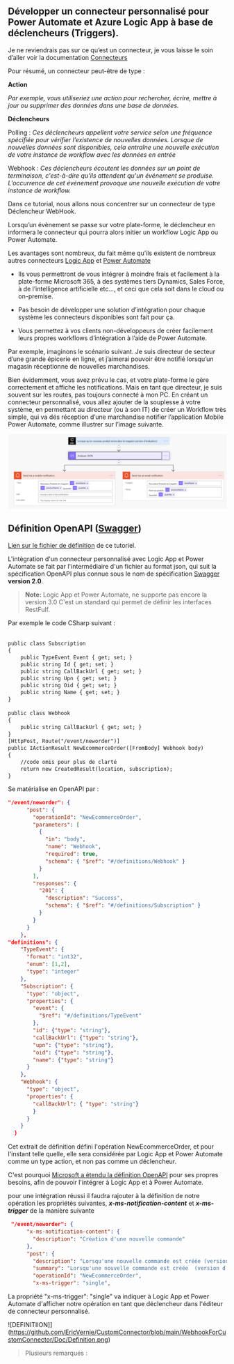 
## Développer un connecteur personnalisé pour Power Automate et Azure Logic App à base de déclencheurs (Triggers).

Je ne reviendrais pas sur ce qu’est un connecteur, je vous laisse le soin d’aller voir la documentation [Connecteurs](https://docs.microsoft.com/fr-fr/connectors/connectors)

Pour résumé, un connecteur peut-être de type :

**Action**

_Par exemple, vous utiliseriez une action pour rechercher, écrire, mettre à jour ou supprimer des données dans une base de données._ 

**Déclencheurs**

Polling :
_Ces déclencheurs appellent votre service selon une fréquence spécifiée pour vérifier l’existence de nouvelles données. Lorsque de nouvelles données sont disponibles, cela entraîne une nouvelle exécution de votre instance de workflow avec les données en entrée_

Webhook :
_Ces déclencheurs écoutent les données sur un point de terminaison, c'est-à-dire qu'ils attendent qu'un événement se produise. L'occurrence de cet événement provoque une nouvelle exécution de votre instance de workflow._

Dans ce tutorial, nous allons nous concentrer sur un connecteur de type Déclencheur WebHook.

Lorsqu’un évènement se passe sur votre plate-forme, le déclencheur en informera le connecteur qui pourra alors initier un workflow Logic App ou Power Automate.





Les avantages sont nombreux, du fait même qu’ils existent de nombreux autres connecteurs 
[Logic App](https://docs.microsoft.com/fr-fr/azure/connectors/apis-list#:~:text=Connectors%20provide%20quick%20access%20from%20Azure%20Logic%20Apps,the%20data%20that%20you%20create%20and%20already%20have.)
 et [Power Automate](https://emea.flow.microsoft.com/fr-fr/connectors/)

- Ils vous permettront de vous intégrer à moindre frais et facilement à la plate-forme Microsoft 365, à des systèmes tiers Dynamics, Sales Force, à de l’intelligence artificielle etc…, et ceci que cela soit dans le cloud ou on-premise.

- Pas besoin de développer une solution d’intégration pour chaque système les connecteurs disponibles sont fait pour ça.

- Vous permettez à vos clients non-développeurs de créer facilement leurs propres workflows d’intégration à l’aide de Power Automate.

Par exemple, imaginons le scénario suivant. Je suis directeur de secteur d’une grande épicerie en ligne, et j’aimerai pouvoir être notifié lorsqu’un magasin réceptionne de nouvelles marchandises.

Bien évidemment, vous avez prévu le cas, et votre plate-forme le gère correctement et affiche les notifications. Mais en tant que directeur, je suis souvent sur les routes, pas toujours connecté à mon PC. 
En créant un connecteur personnalisé, vous allez ajouter de la souplesse à votre système, en permettant au directeur (ou à son IT) de créer un Workflow très simple, qui va dés réception d’une marchandise notifier l’application Mobile Power Automate, comme illustrer sur l’image suivante.

![PowerAutomate](https://github.com/EricVernie/CustomConnector/blob/main/WebhookForCustomConnector/Doc/PowerAutomate.png)

## Définition OpenAPI ([Swagger](https://swagger.io/))
[Lien sur le fichier de définition](https://github.com/EricVernie/CustomConnector/blob/main/WebhookForCustomConnector/OpenApiDefinition/OpenApiV2ForConnector.json) de ce tutoriel.

L'intégration d'un connecteur personnalisé avec Logic App et Power Automate se fait par l'intermédiaire d'un fichier au format json, qui suit la spécification OpenAPI plus connue sous le nom de spécification [Swagger](https://swagger.io) **version 2.0**.
>**Note:** Logic App et Power Automate, ne supporte pas encore la version 3.0
C'est un standard qui permet de définir les interfaces RestFulf.

Par exemple le code CSharp suivant : 
```CSharp

public class Subscription
{
    public TypeEvent Event { get; set; }
    public string Id { get; set; }
    public string CallBackUrl { get; set; }
    public string Upn { get; set; }
    public string Oid { get; set; }
    public string Name { get; set; }
}

public class Webhook
{
    public string CallBackUrl { get; set; }
}
[HttpPost, Route("/event/neworder")]
public IActionResult NewEcommerceOrder([FromBody] Webhook body)
{
    //code omis pour plus de clarté
    return new CreatedResult(location, subscription);
}
```

Se matérialise en OpenAPI par :

```json
"/event/neworder": {      
      "post": {        
        "operationId": "NewEcommerceOrder",        
        "parameters": [
          {
            "in": "body",
            "name": "Webhook",
            "required": true,
            "schema": { "$ref": "#/definitions/Webhook" }
          }
        ],
        "responses": {
          "201": {
            "description": "Success",
            "schema": { "$ref": "#/definitions/Subscription" }
          }
        }
      }
    },
"definitions": {
    "TypeEvent": {
      "format": "int32",
      "enum": [1,2],
      "type": "integer"
    }, 
    "Subscription": {
      "type": "object",
      "properties": {
        "event": {
          "$ref": "#/definitions/TypeEvent"
        },
        "id": {"type": "string"},
        "callBackUrl": {"type": "string"},
        "upn": {"type": "string"},
        "oid": {"type": "string"},
        "name": {"type": "string"}
      }
    },
    "Webhook": {
      "type": "object",      
      "properties": {
        "callBackUrl": { "type": "string"}
        }
      }
    }
  }
```

Cet extrait de définition défini l'opération NewEcommerceOrder, et pour l'instant telle  quelle, elle sera considérée par Logic App et Power Automate comme un type action, et non pas comme un déclencheur.

C'est pourquoi [Microsoft a étendu la définition OpenAPI](https://docs.microsoft.com/fr-fr/connectors/custom-connectors/openapi-extensions) pour ses propres besoins, afin de pouvoir l'intégrer à Logic App et à Power Automate.

pour une intégration réussi il faudra rajouter à la définition de notre opération les propriétés suivantes, 
**_x-ms-notification-content_** et **_x-ms-trigger_** de la manière suivante

```json
 "/event/neworder": {
      "x-ms-notification-content": {
        "description": "Création d'une nouvelle commande"
      },
      "post": {
        "description": "Lorsqu'une nouvelle commande est créée (version d'évaluation)",
        "summary": "Lorsqu'une nouvelle commande est créée  (version d'évaluation)",
        "operationId": "NewEcommerceOrder",
        "x-ms-trigger": "single",

```

La propriété "x-ms-trigger": "single" va indiquer à Logic App et Power Automate d'afficher notre opération en tant que déclencheur dans l'éditeur de connecteur personnalisé.

![DEFINITIION]](https://github.com/EricVernie/CustomConnector/blob/main/WebhookForCustomConnector/Doc/Definition.png)
> Plusieurs remarques :

